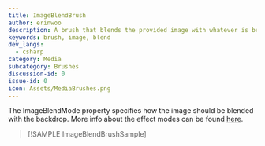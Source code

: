 ```yaml
---
title: ImageBlendBrush
author: erinwoo  
description: A brush that blends the provided image with whatever is behind it in the application with the provided blend mode.
keywords: brush, image, blend
dev_langs:
  - csharp
category: Media
subcategory: Brushes
discussion-id: 0
issue-id: 0
icon: Assets/MediaBrushes.png
---
```


The ImageBlendMode property specifies how the image should be blended with the backdrop. More info about the effect modes can be found [here](https://microsoft.github.io/Win2D/WinUI2/html/T_Microsoft_Graphics_Canvas_Effects_BlendEffectMode.htm).
> [!SAMPLE ImageBlendBrushSample]
